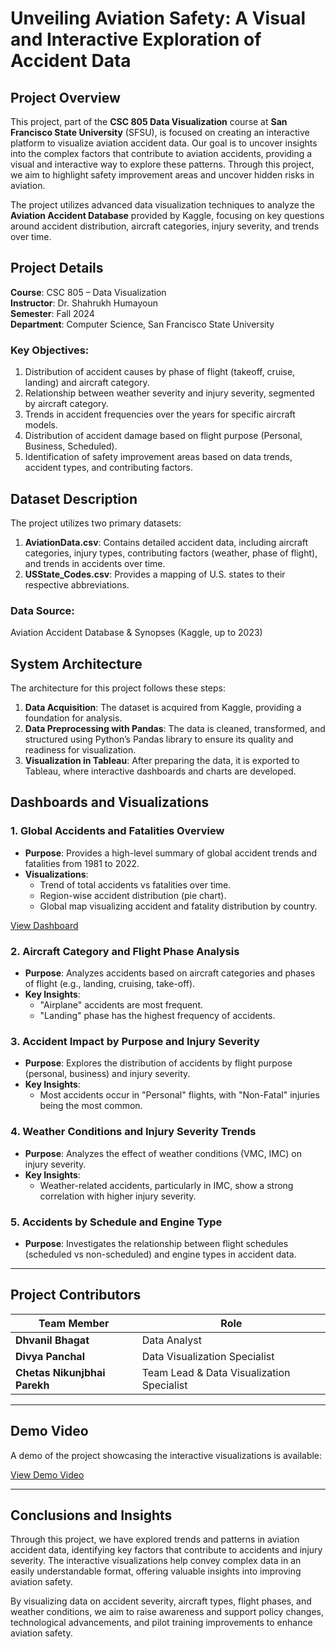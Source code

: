 # Unveiling Aviation Safety: A Visual and Interactive Exploration of Accident Data

## **Project Overview**
This project, part of the **CSC 805 Data Visualization** course at **San Francisco State University** (SFSU), is focused on creating an interactive platform to visualize aviation accident data. Our goal is to uncover insights into the complex factors that contribute to aviation accidents, providing a visual and interactive way to explore these patterns. Through this project, we aim to highlight safety improvement areas and uncover hidden risks in aviation.

The project utilizes advanced data visualization techniques to analyze the **Aviation Accident Database** provided by Kaggle, focusing on key questions around accident distribution, aircraft categories, injury severity, and trends over time.

## **Project Details**
**Course**: CSC 805 – Data Visualization  
**Instructor**: Dr. Shahrukh Humayoun  
**Semester**: Fall 2024  
**Department**: Computer Science, San Francisco State University  

### **Key Objectives:**
1. Distribution of accident causes by phase of flight (takeoff, cruise, landing) and aircraft category.
2. Relationship between weather severity and injury severity, segmented by aircraft category.
3. Trends in accident frequencies over the years for specific aircraft models.
4. Distribution of accident damage based on flight purpose (Personal, Business, Scheduled).
5. Identification of safety improvement areas based on data trends, accident types, and contributing factors.

## **Dataset Description**
The project utilizes two primary datasets:
1. **AviationData.csv**: Contains detailed accident data, including aircraft categories, injury types, contributing factors (weather, phase of flight), and trends in accidents over time.
2. **USState_Codes.csv**: Provides a mapping of U.S. states to their respective abbreviations.

### **Data Source**: 
Aviation Accident Database & Synopses (Kaggle, up to 2023)

## **System Architecture**
The architecture for this project follows these steps:

1. **Data Acquisition**: The dataset is acquired from Kaggle, providing a foundation for analysis.
2. **Data Preprocessing with Pandas**: The data is cleaned, transformed, and structured using Python’s Pandas library to ensure its quality and readiness for visualization.
3. **Visualization in Tableau**: After preparing the data, it is exported to Tableau, where interactive dashboards and charts are developed.

## **Dashboards and Visualizations**

### **1. Global Accidents and Fatalities Overview**
- **Purpose**: Provides a high-level summary of global accident trends and fatalities from 1981 to 2022.
- **Visualizations**:
  - Trend of total accidents vs fatalities over time.
  - Region-wise accident distribution (pie chart).
  - Global map visualizing accident and fatality distribution by country.

[View Dashboard](https://public.tableau.com/views/AviationCrashAnalysis_17329992895540/GlobalAccidentsandFatalitiesOverview?:language=en)

### **2. Aircraft Category and Flight Phase Analysis**
- **Purpose**: Analyzes accidents based on aircraft categories and phases of flight (e.g., landing, cruising, take-off).
- **Key Insights**:
  - "Airplane" accidents are most frequent.
  - "Landing" phase has the highest frequency of accidents.

### **3. Accident Impact by Purpose and Injury Severity**
- **Purpose**: Explores the distribution of accidents by flight purpose (personal, business) and injury severity.
- **Key Insights**:
  - Most accidents occur in "Personal" flights, with "Non-Fatal" injuries being the most common.

### **4. Weather Conditions and Injury Severity Trends**
- **Purpose**: Analyzes the effect of weather conditions (VMC, IMC) on injury severity.
- **Key Insights**:
  - Weather-related accidents, particularly in IMC, show a strong correlation with higher injury severity.

### **5. Accidents by Schedule and Engine Type**
- **Purpose**: Investigates the relationship between flight schedules (scheduled vs non-scheduled) and engine types in accident data.

---

## **Project Contributors**

| **Team Member**                | **Role**            |
|---------------------------------|---------------------|
| **Dhvanil Bhagat**              | Data Analyst        |
| **Divya Panchal**               | Data Visualization Specialist |
| **Chetas Nikunjbhai Parekh**    | Team Lead & Data Visualization Specialist |

---

## **Demo Video**
A demo of the project showcasing the interactive visualizations is available:

[View Demo Video](https://drive.google.com/file/d/1rghjGGmurFohOwY-Tr5FdLozjmNrBgGl/view?usp=sharing)

---

## **Conclusions and Insights**
Through this project, we have explored trends and patterns in aviation accident data, identifying key factors that contribute to accidents and injury severity. The interactive visualizations help convey complex data in an easily understandable format, offering valuable insights into improving aviation safety.

By visualizing data on accident severity, aircraft types, flight phases, and weather conditions, we aim to raise awareness and support policy changes, technological advancements, and pilot training improvements to enhance aviation safety.
